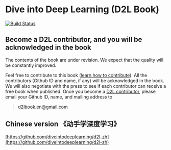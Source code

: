 # Dive into Deep Learning (D2L Book)

[![Build Status](http://ci.diveintodeeplearning.org/job/en/job/master/badge/icon)](http://ci.diveintodeeplearning.org/job/en/job/master/)

## Become a D2L contributor, and you will be acknowledged in the book

The contents of the book are under revision. We expect that the quality will be constantly improved.

Feel free to contribute to this book ([learn how to contribute](http://en.diveintodeeplearning.org/chapter_appendix/how-to-contribute.html)). All the contributors (Github ID and name, if any) will be acknowledged in the book. We will also negotiate with the press to see if each contributor can receive a free book when published. Once you become a [D2L contributor](https://github.com/diveintodeeplearning/d2l-en/graphs/contributors), please email your Github ID, name, and mailing address to 

> d2lbook.en@gmail.com


## Chinese version 《动手学深度学习》

[https://github.com/diveintodeeplearning/d2l-zh](https://github.com/diveintodeeplearning/d2l-zh)
